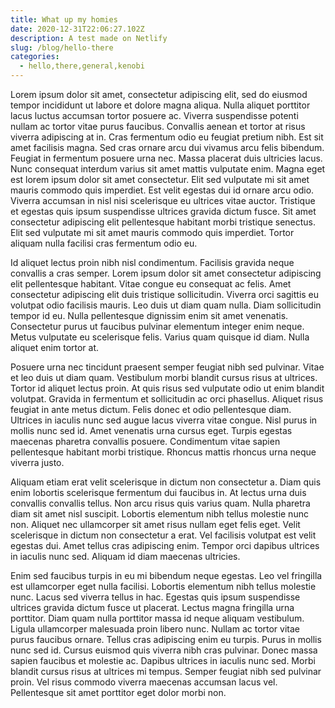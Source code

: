 ```yaml
---
title: What up my homies
date: 2020-12-31T22:06:27.102Z
description: A test made on Netlify
slug: /blog/hello-there
categories:
  - hello,there,general,kenobi
---
```


Lorem ipsum dolor sit amet, consectetur adipiscing elit, sed do eiusmod tempor incididunt ut labore et dolore magna aliqua. Nulla aliquet porttitor lacus luctus accumsan tortor posuere ac. Viverra suspendisse potenti nullam ac tortor vitae purus faucibus. Convallis aenean et tortor at risus viverra adipiscing at in. Cras fermentum odio eu feugiat pretium nibh. Est sit amet facilisis magna. Sed cras ornare arcu dui vivamus arcu felis bibendum. Feugiat in fermentum posuere urna nec. Massa placerat duis ultricies lacus. Nunc consequat interdum varius sit amet mattis vulputate enim. Magna eget est lorem ipsum dolor sit amet consectetur. Elit sed vulputate mi sit amet mauris commodo quis imperdiet. Est velit egestas dui id ornare arcu odio. Viverra accumsan in nisl nisi scelerisque eu ultrices vitae auctor. Tristique et egestas quis ipsum suspendisse ultrices gravida dictum fusce. Sit amet consectetur adipiscing elit pellentesque habitant morbi tristique senectus. Elit sed vulputate mi sit amet mauris commodo quis imperdiet. Tortor aliquam nulla facilisi cras fermentum odio eu.

Id aliquet lectus proin nibh nisl condimentum. Facilisis gravida neque convallis a cras semper. Lorem ipsum dolor sit amet consectetur adipiscing elit pellentesque habitant. Vitae congue eu consequat ac felis. Amet consectetur adipiscing elit duis tristique sollicitudin. Viverra orci sagittis eu volutpat odio facilisis mauris. Leo duis ut diam quam nulla. Diam sollicitudin tempor id eu. Nulla pellentesque dignissim enim sit amet venenatis. Consectetur purus ut faucibus pulvinar elementum integer enim neque. Metus vulputate eu scelerisque felis. Varius quam quisque id diam. Nulla aliquet enim tortor at.

Posuere urna nec tincidunt praesent semper feugiat nibh sed pulvinar. Vitae et leo duis ut diam quam. Vestibulum morbi blandit cursus risus at ultrices. Tortor id aliquet lectus proin. At quis risus sed vulputate odio ut enim blandit volutpat. Gravida in fermentum et sollicitudin ac orci phasellus. Aliquet risus feugiat in ante metus dictum. Felis donec et odio pellentesque diam. Ultrices in iaculis nunc sed augue lacus viverra vitae congue. Nisl purus in mollis nunc sed id. Amet venenatis urna cursus eget. Turpis egestas maecenas pharetra convallis posuere. Condimentum vitae sapien pellentesque habitant morbi tristique. Rhoncus mattis rhoncus urna neque viverra justo.

Aliquam etiam erat velit scelerisque in dictum non consectetur a. Diam quis enim lobortis scelerisque fermentum dui faucibus in. At lectus urna duis convallis convallis tellus. Non arcu risus quis varius quam. Nulla pharetra diam sit amet nisl suscipit. Lobortis elementum nibh tellus molestie nunc non. Aliquet nec ullamcorper sit amet risus nullam eget felis eget. Velit scelerisque in dictum non consectetur a erat. Vel facilisis volutpat est velit egestas dui. Amet tellus cras adipiscing enim. Tempor orci dapibus ultrices in iaculis nunc sed. Aliquam id diam maecenas ultricies.

Enim sed faucibus turpis in eu mi bibendum neque egestas. Leo vel fringilla est ullamcorper eget nulla facilisi. Lobortis elementum nibh tellus molestie nunc. Lacus sed viverra tellus in hac. Egestas quis ipsum suspendisse ultrices gravida dictum fusce ut placerat. Lectus magna fringilla urna porttitor. Diam quam nulla porttitor massa id neque aliquam vestibulum. Ligula ullamcorper malesuada proin libero nunc. Nullam ac tortor vitae purus faucibus ornare. Tellus cras adipiscing enim eu turpis. Purus in mollis nunc sed id. Cursus euismod quis viverra nibh cras pulvinar. Donec massa sapien faucibus et molestie ac. Dapibus ultrices in iaculis nunc sed. Morbi blandit cursus risus at ultrices mi tempus. Semper feugiat nibh sed pulvinar proin. Vel risus commodo viverra maecenas accumsan lacus vel. Pellentesque sit amet porttitor eget dolor morbi non.
